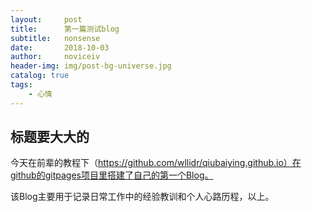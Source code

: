 ```yaml
---
layout:     post
title:      第一篇测试blog
subtitle:   nonsense
date:       2018-10-03
author:     noviceiv
header-img: img/post-bg-universe.jpg
catalog: true
tags:
    - 心情
---
```


## 标题要大大的

今天在前辈的教程下（https://github.com/wllidr/qiubaiying.github.io）在github的gitpages项目里搭建了自己的第一个Blog。

该Blog主要用于记录日常工作中的经验教训和个人心路历程，以上。
